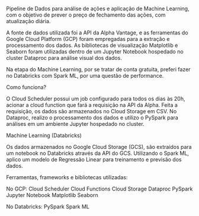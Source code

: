 Pipeline de Dados para análise de ações e aplicação de Machine Learning, com o objetivo de prever o preço de fechamento das ações, com atualização diária. 

A fonte de dados utilizada foi a API da Alpha Vantage, e as ferramentas do Google Cloud Platform (GCP) foram empregadas para a extração e processamento dos dados. As bibliotecas de visualização Matplotlib e Seaborn foram utilizadas dentro de um Jupyter Notebook hospedado no cluster Dataproc para análise visual dos dados.

Na etapa do Machine Learning,  por se tratar de conta gratuita,  preferi fazer no Databricks com Spark ML, por uma questão de performance. 

Como funciona?

O Cloud Scheduler possui um job configurado para todos os dias às 20h,   acionar a cloud function que fará a requisição na API da Alpha.
Feita a requisição, os dados são armazenados no Cloud Storage em CSV.
No Dataproc, realizo o processamento dos dados e utilizo o PySpark para análises em um ambiente Jupyter hospedado no cluster.

Machine Learning (Databricks)

Os dados armazenados no Google Cloud Storage (GCS), são extraídos para um notebook no Databricks através da API do GCS. Utilizando o Spark ML, aplico um modelo de Regressão Linear para treinamento e previsão dos dados.
 
Ferramentas, frameworks e bibliotecas utilizadas:

No GCP:
Cloud Scheduler 
Cloud Functions 
Cloud Storage 
Dataproc PySpark 
Jupyter Notebook 
Matplotlib 
Seaborn 

No Databricks:
PySpark 
Spark ML 
